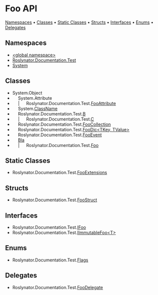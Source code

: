 <a name="_top"></a>

# Foo API

[Namespaces](#namespaces) &#x2022; [Classes](#classes) &#x2022; [Static Classes](#static-classes) &#x2022; [Structs](#structs) &#x2022; [Interfaces](#interfaces) &#x2022; [Enums](#enums) &#x2022; [Delegates](#delegates)

## Namespaces

* [\<global namespace>](_Global/README.md#_top)
* [Roslynator.Documentation.Test](Roslynator/Documentation/Test/README.md#_top)
* [System](System/README.md#_top)

## Classes

*  System\.Object
* &emsp; System\.Attribute
* &emsp; \| &emsp; Roslynator\.Documentation\.Test\.[FooAttribute](Roslynator/Documentation/Test/FooAttribute/README.md#_top)
* &emsp; System\.[ClassName](System/ClassName/README.md#_top)
* &emsp; Roslynator\.Documentation\.Test\.[B](Roslynator/Documentation/Test/B/README.md#_top)
* &emsp; \| &emsp; Roslynator\.Documentation\.Test\.[C](Roslynator/Documentation/Test/C/README.md#_top)
* &emsp; Roslynator\.Documentation\.Test\.[FooCollection](Roslynator/Documentation/Test/FooCollection/README.md#_top)
* &emsp; Roslynator\.Documentation\.Test\.[FooDic\<TKey, TValue>](Roslynator/Documentation/Test/FooDic-2/README.md#_top)
* &emsp; Roslynator\.Documentation\.Test\.[FooEvent](Roslynator/Documentation/Test/FooEvent/README.md#_top)
* &emsp; [Bla](_Global/Bla/README.md#_top)
* &emsp; \| &emsp; Roslynator\.Documentation\.Test\.[Foo](Roslynator/Documentation/Test/Foo/README.md#_top)

## Static Classes

* Roslynator\.Documentation\.Test\.[FooExtensions](Roslynator/Documentation/Test/FooExtensions/README.md#_top)

## Structs

* Roslynator\.Documentation\.Test\.[FooStruct](Roslynator/Documentation/Test/FooStruct/README.md#_top)

## Interfaces

* Roslynator\.Documentation\.Test\.[IFoo](Roslynator/Documentation/Test/IFoo/README.md#_top)
* Roslynator\.Documentation\.Test\.[IImmutableFoo\<T>](Roslynator/Documentation/Test/IImmutableFoo-1/README.md#_top)

## Enums

* Roslynator\.Documentation\.Test\.[Flags](Roslynator/Documentation/Test/Flags/README.md#_top)

## Delegates

* Roslynator\.Documentation\.Test\.[FooDelegate](Roslynator/Documentation/Test/FooDelegate/README.md#_top)
